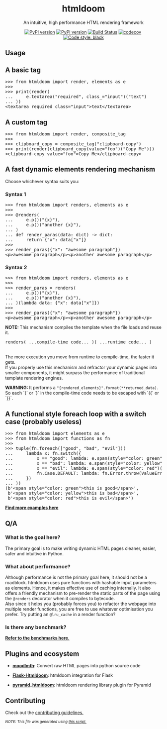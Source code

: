 <h1 align="center">htmldoom</h1><p align="center">An intuitive, high performance HTML rendering framework</p><p align="center"><span><a href="https://pypi.org/project/htmldoom"><img src="https://img.shields.io/pypi/v/htmldoom.svg" alt="PyPI version" /></a></span>&nbsp;<span><a href="https://pypi.org/project/htmldoom"><img src="https://img.shields.io/pypi/pyversions/htmldoom.svg" alt="PyPI version" /></a></span>&nbsp;<span><a href="https://travis-ci.org/sayanarijit/htmldoom"><img src="https://travis-ci.org/sayanarijit/htmldoom.svg?branch=master" alt="Build Status" /></a></span>&nbsp;<span><a href="https://codecov.io/gh/sayanarijit/htmldoom"><img src="https://codecov.io/gh/sayanarijit/htmldoom/branch/master/graph/badge.svg" alt="codecov" /></a></span>&nbsp;<span><a href="https://github.com/python/black"><img src="https://img.shields.io/badge/code%20style-black-000000.svg" alt="Code style: black" /></a></span></p><h2>Usage</h2><p><h2>A basic tag</h2><pre>&gt;&gt;&gt; from htmldoom import render, elements as e
&gt;&gt;&gt; 
&gt;&gt;&gt; print(render(
...     e.textarea(&quot;required&quot;, class_=&quot;input&quot;)(&quot;text&quot;)
... ))
&lt;textarea required class=&quot;input&quot;&gt;text&lt;/textarea&gt;</pre></p><p><h2>A custom tag</h2><pre>&gt;&gt;&gt; from htmldoom import render, composite_tag
&gt;&gt;&gt; 
&gt;&gt;&gt; clipboard_copy = composite_tag(&quot;clipboard-copy&quot;)
&gt;&gt;&gt; print(render(clipboard_copy(value=&quot;foo&quot;)(&quot;Copy Me&quot;)))
&lt;clipboard-copy value=&quot;foo&quot;&gt;Copy Me&lt;/clipboard-copy&gt;</pre></p><p><h2>A fast dynamic elements rendering mechanism</h2><p>Choose whichever syntax suits you:</p><h3>Syntax 1</h3><pre>&gt;&gt;&gt; from htmldoom import renders, elements as e
&gt;&gt;&gt; 
&gt;&gt;&gt; @renders(
...     e.p()(&quot;{x}&quot;),
...     e.p()(&quot;another {x}&quot;),
... )
... def render_paras(data: dict) -&gt; dict:
...     return {&quot;x&quot;: data[&quot;x&quot;]}
&gt;&gt;&gt; 
&gt;&gt;&gt; render_paras({&quot;x&quot;: &quot;awesome paragraph&quot;})
&lt;p&gt;awesome paragraph&lt;/p&gt;&lt;p&gt;another awesome paragraph&lt;/p&gt;
</pre><h3>Syntax 2</h3><pre>&gt;&gt;&gt; from htmldoom import renders, elements as e
&gt;&gt;&gt; 
&gt;&gt;&gt; render_paras = renders(
...     e.p()(&quot;{x}&quot;),
...     e.p()(&quot;another {x}&quot;),
... )(lambda data: {&quot;x&quot;: data[&quot;x&quot;]})
&gt;&gt;&gt; 
&gt;&gt;&gt; render_paras({&quot;x&quot;: &quot;awesome paragraph&quot;})
&lt;p&gt;awesome paragraph&lt;/p&gt;&lt;p&gt;another awesome paragraph&lt;/p&gt;
</pre><p><b>NOTE: </b>This mechanism compiles the template when the file loads and reuse it.<br /><pre>renders( ...compile-time code... )( ...runtime code... )</pre><br />The more execution you move from runtime to compile-time, the faster it gets.<br />If you properly use this mechanism and refractor your dynamic pages into smaller components, it might surpass the performance of traditional template rendering engines.</p><p><b>WARNING: </b>It performs a <code>&quot;{rendered_elements}&quot;.format(**returned_data)</code>. So each `{` or `}` in the compile-time code needs to be escaped with `{{` or `}}`.</p></p><p><h2>A functional style foreach loop with a switch case (probably useless)</h2><pre>&gt;&gt;&gt; from htmldoom import elements as e
&gt;&gt;&gt; from htmldoom import functions as fn
&gt;&gt;&gt; 
&gt;&gt;&gt; tuple(fn.foreach([&quot;good&quot;, &quot;bad&quot;, &quot;evil&quot;])(
...     lambda x: fn.switch({
...         x == &quot;good&quot;: lambda: e.span(style=&quot;color: green&quot;)(f&quot;this is {x}&quot;),
...         x == &quot;bad&quot;: lambda: e.span(style=&quot;color: yellow&quot;)(f&quot;this is {x}&quot;),
...         x == &quot;evil&quot;: lambda: e.span(style=&quot;color: red&quot;)(f&quot;this is {x}&quot;),
...         fn.Case.DEFAULT: lambda: fn.Error.throw(ValueError(x)),
...     })
... ))
(b&#x27;&lt;span style=&quot;color: green&quot;&gt;this is good&lt;/span&gt;&#x27;,
 b&#x27;&lt;span style=&quot;color: yellow&quot;&gt;this is bad&lt;/span&gt;&#x27;,
 b&#x27;&lt;span style=&quot;color: red&quot;&gt;this is evil&lt;/span&gt;&#x27;)
</pre></p><p><a href="https://github.com/sayanarijit/htmldoom/tree/master/examples"><b>Find more examples here</b></a></p><p><h2>Q/A</h2><h3>What is the goal here?</h3><p>The primary goal is to make writing dynamic HTML pages cleaner, easier, safer and intuitive in Python.</p><h3>What about performance?</h3><p>Although performance is not the primary goal here, it should not be a roadblock. htmldoom uses pure functions with hashable input parameters as elements. Hence, it makes effective use of caching internally. It also offers a friendly mechanism to pre-render the static parts of the page using the <code>@renders</code> decorator when it compiles to bytecode. <br />Also since it helps you (probably forces you) to refactor the webpage into multiple render functions, you are free to use whatever optimisation you prefer. Try putting an <code>@lru_cache</code> in a render function?</p><h3>Is there any benchmark?</h3><p><a href="https://github.com/sayanarijit/htmldoom/blob/master/examples"><b>Refer to the benchmarks here.</b></a></p></p><p><h2>Plugins and ecosystem</h2><p><ul><li><a href="https://github.com/sayanarijit/moodlmth"><b>moodlmth</b></a><span>: Convert raw HTML pages into python source code</span></li></ul><ul><li><a href="https://github.com/sayanarijit/flask-htmldoom"><b>Flask-Htmldoom</b></a><span>: htmldoom integration for Flask</span></li></ul><ul><li><a href="https://github.com/sayanarijit/pyramid_htmldoom"><b>pyramid_htmldoom</b></a><span>: htmldoom rendering library plugin for Pyramid</span></li></ul></p></p><p><h2>Contributing</h2><p>Check out the <a href="https://github.com/sayanarijit/htmldoom/tree/master/CONTRIBUTING.md"> contributing guidelines.</a></p></p><small><i>NOTE: This file was generated using </i><a href="https://github.com/sayanarijit/htmldoom/blob/master/examples/readme.py"><i>this script.</i></a></small>
